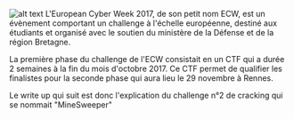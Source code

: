 ![alt text](https://github.com/fbarre96/WriteUp/tree/master/ECW_2017/MineSweeper_android_cracking/ECW.png "ECW")
L'European Cyber Week 2017, de son petit nom ECW, est un évènement comportant un challenge à l'échelle européenne, destiné aux étudiants et organisé avec le soutien du ministère de la Défense et de la région Bretagne.

La première phase du challenge de l'ECW consistait en un CTF qui a durée 2 semaines à la fin du mois d'octobre 2017. Ce CTF permet de qualifier les finalistes pour la seconde phase qui aura lieu le 29 novembre à Rennes.

Le write up qui suit est donc l'explication du challenge n°2 de cracking qui se nommait "MineSweeper"


